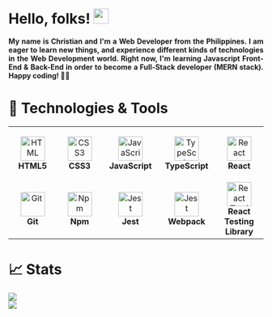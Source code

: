 
# Hello, folks! <img src="https://raw.githubusercontent.com/MartinHeinz/MartinHeinz/master/wave.gif" width="30px" height="30px">

  <div align="justify">
    <strong>
      My name is Christian and I'm a Web Developer from the Philippines.
      I am eager to learn new things, and experience different kinds of technologies in the Web Development world.
      Right now, I'm learning Javascript Front-End & Back-End in order to become a Full-Stack developer (MERN stack).
      Happy coding! 👨‍💻
    </strong>
  </div>

# 🔧 Technologies & Tools

<table>
  <tr>
    <td align="center" height="108" width="108">
      <img
        src="https://cdn.jsdelivr.net/gh/devicons/devicon/icons/html5/html5-plain.svg"
        width="48"
        height="48"
        alt="HTML"
      />
      <br /><strong>HTML5</strong>
    </td>
    <td align="center" height="108" width="108">
      <img
        src="https://cdn.jsdelivr.net/gh/devicons/devicon/icons/css3/css3-plain.svg"
        width="48"
        height="48"
        alt="CSS3"
      />
      <br /><strong>CSS3</strong>
    </td>
    <td align="center" height="108" width="108">
      <img
        src="https://cdn.jsdelivr.net/gh/devicons/devicon/icons/javascript/javascript-plain.svg"
        width="48"
        height="48"
        alt="JavaScript"
      />
      <br /><strong>JavaScript</strong>
    </td>
    <td align="center" height="108" width="108">
      <img
        src="https://cdn.jsdelivr.net/gh/devicons/devicon/icons/typescript/typescript-original.svg"
        width="48"
        height="48"
        alt="TypeScript"
      />
      <br /><strong>TypeScript</strong>
    </td>
    <td align="center" height="108" width="108">
      <img
        src="https://cdn.jsdelivr.net/gh/devicons/devicon/icons/react/react-original.svg"
        width="48"
        height="48"
        alt="React"
      />
      <br /><strong>React</strong>
    </td>
  </tr>
  <tr>
    <td align="center" height="108" width="108">
      <img
        src="https://cdn.jsdelivr.net/gh/devicons/devicon/icons/git/git-original.svg"
        width="48"
        height="48"
        alt="Git"
      />
      <br /><strong>Git</strong>
    </td>
    <td align="center" height="108" width="108">
      <img
        src="https://cdn.jsdelivr.net/gh/devicons/devicon/icons/npm/npm-original-wordmark.svg"
        width="48"
        height="48"
        alt="Npm"
      />
      <br /><strong>Npm</strong>
    </td>
    <td align="center" height="108" width="108">
      <img
        src="https://cdn.jsdelivr.net/gh/devicons/devicon/icons/jest/jest-plain.svg"
        width="48"
        height="48"
        alt="Jest"
      />
      <br /><strong>Jest</strong>
    </td>
    <td align="center" height="108" width="108">
      <img
        src="https://cdn.jsdelivr.net/gh/devicons/devicon/icons/webpack/webpack-original.svg"
        width="48"
        height="48"
        alt="Jest"
      />
      <br /><strong>Webpack</strong>
    </td>
    <td align="center" height="108" width="108">
      <img
        src="https://testing-library.com/img/logo-large.png"
        width="48"
        height="48"
        alt="React Testing Library"
      />
      <br /><strong>React Testing Library</strong>
    </td>
  </tr>
</table>
  
  # 📈 Stats
   <img
   src="https://github-readme-stats.vercel.app/api?username=khunhour&show_icons=true&theme=radical"
  /></br>
  <img 
   src="https://github-readme-stats.vercel.app/api/top-langs/?username=khunhour&theme=radical&layout=compact"
  />

  
